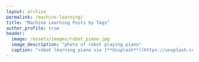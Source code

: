 ```yaml
---
layout: archive
permalink: /machine-learning/
title: "Machine Learning Posts by Tags"
author_profile: true
header:
  image: /assets/images/robot_piano.jpg
  image_description: "photo of robot playing piano"
  caption: "robot learning piano via [**Unsplash**](https://unsplash.com/photos/U3sOwViXhkY)  (copyright-free)"
---
```


<!--
  {% include base_path %}
  {% include group-by-array collection=site.posts field="tags" %}

  {% for tag in group_names %}
    {% assign posts = group_items[forloop.index0] %}
    <h2 id="{{ tag | slugify }}" class="archive__subtitle">{{ tag }}</h2>
    {% for post in posts %}
      {% include archive-single.html %}
    {% endfor %}
  {% endfor %}
-->
